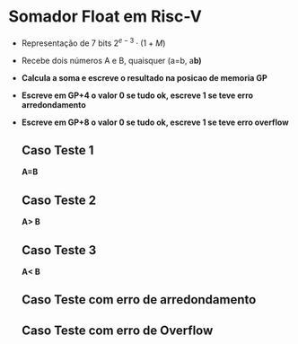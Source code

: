 # Somador Float em Risc-V

* Representação de 7 bits $2^{e-3} \cdot (1 + M)$
* Recebe dois números A e B, quaisquer (a=b, a<b ou a>b)
* Calcula a soma e escreve o resultado na posicao de memoria GP
* Escreve em GP+4 o valor 0 se tudo ok, escreve 1 se teve erro arredondamento
* Escreve em GP+8 o valor 0 se tudo ok, escreve 1 se teve erro overflow

  ## Caso Teste 1

  A=B

  ## Caso Teste 2

  A> B

  ## Caso Teste 3

  A< B

  ## Caso Teste com erro de arredondamento

  ## Caso Teste com erro de Overflow
  
